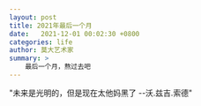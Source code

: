 ```yaml
---
layout: post
title: 2021年最后一个月 
date:   2021-12-01 00:02:30 +0800
categories: life 
author: 莫大艺术家
summary: >
    最后一个月，熬过去吧
---
```


"未来是光明的，但是现在太他妈黑了 --沃.兹吉.索德"



